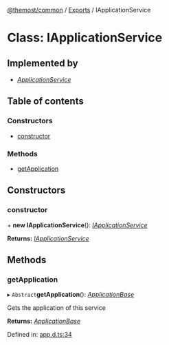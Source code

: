 [@themost/common](../README.md) / [Exports](../modules.md) / IApplicationService

# Class: IApplicationService

## Implemented by

* [*ApplicationService*](applicationservice.md)

## Table of contents

### Constructors

- [constructor](iapplicationservice.md#constructor)

### Methods

- [getApplication](iapplicationservice.md#getapplication)

## Constructors

### constructor

\+ **new IApplicationService**(): [*IApplicationService*](iapplicationservice.md)

**Returns:** [*IApplicationService*](iapplicationservice.md)

## Methods

### getApplication

▸ `Abstract`**getApplication**(): [*ApplicationBase*](../interfaces/applicationbase.md)

Gets the application of this service

**Returns:** [*ApplicationBase*](../interfaces/applicationbase.md)

Defined in: [app.d.ts:34](https://github.com/themost-framework/themost-common/blob/917834f/app.d.ts#L34)
